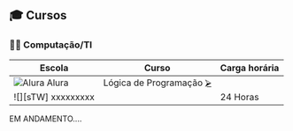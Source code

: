 ## 🎓 Cursos 
### 🧑‍💻 Computação/TI

| Escola             | Curso                                                           | Carga horária      |
| ------------------ | --------------------------------------------------------------- | ------------------ |
| ![][sAL] Alura     | Lógica de Programação    [⮚][1]                                |                    |
| ![][sTW] xxxxxxxxx |                                                                 | 24 Horas           |


EM ANDAMENTO....

<!-- -=- # --- REFERÊNCIAS --- # -=- -->
<!-- Links/Certificados -->
[1]: https://github.com/celioalves/-Cursos/blob/4edceb8efdc1e33b630f3f255e7896c81fdf29d7/Aprenda%20a%20programar%20em%20Python%20com%20Orienta%C3%A7%C3%A3o%20a%20Objetos%20-%20completo.pdf
[2]: !%20Palestras/JugVale%20-%20Java.pdf

<!-- Selo de organizações -->
[sAL]: https://github.com/celioalves/-logos/blob/7e3af18fbb650094efd8625264bff3826ff295c7/alura.png "Alura"
